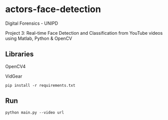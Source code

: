 # actors-face-detection
Digital Forensics - UNIPD

Project 3: Real-time Face Detection and Classification from YouTube videos using Matlab, Python & OpenCV


## Libraries
OpenCV4

VidGear

`pip install -r requirements.txt`



## Run

`python main.py --video url`